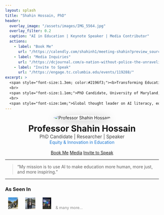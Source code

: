 ```yaml
---
layout: splash
title: "Shahin Hossain, PhD"
header:
  overlay_image: "/assets/images/IMG_5564.jpg"
  overlay_filter: 0.2
  caption: "AI in Education | Keynote Speaker | Media Contributor"
  actions:
    - label: "Book Me"
      url: "/https://calendly.com/shahinh1/meeting-shahin?preview_source=et_card&month=2025-06/"
    - label: "Media Inquiries"
      url: "/https://dcjournal.com/a-nation-without-police-the-unraveling-of-bangladesh/"
    - label: "Invite to Speak"
      url: "/https://engage.tc.columbia.edu/events/119288/"
excerpt: >
  <span style="font-size:1.3em; color:#2196f3;"><b>Transforming Education Through AI & Critical Theory</b></span>
  <br>
  <span style="font-size:1.1em;">PhD Candidate, University of Maryland, Baltimore County</span>
  <br>
  <span style="font-size:1em;">Global thought leader on AI literacy, equity, and the future of learning. As seen in The Baltimore Sun, AERA, and more.</span>
---
```


<div align="center">
  <img src="/assets/images/shahin-hero.jpg" alt="Professor Shahin Hossain" width="210" style="border-radius:50%; box-shadow:0 6px 28px rgba(0,0,0,0.22); margin-bottom:10px;">
  <br>
  <span style="font-size:2em; font-weight:700;">Professor Shahin Hossain</span>
  <br>
  <span style="font-size:1.1em; color:#444;">PhD Candidate | Researcher | Speaker</span>
  <br>
  <span style="font-size:1em; color:#1976d2;">Equity & Innovation in Education</span>
  <br><br>
  <a href="/https://calendly.com/shahinh1/meeting-shahin?preview_source=et_card&month=2025-06/" class="btn btn--primary">Book Me</a>
  <a href="/https://dcjournal.com/a-nation-without-police-the-unraveling-of-bangladesh/" class="btn">Media</a>
  <a href="/https://engage.tc.columbia.edu/events/119288/" class="btn">Invite to Speak</a>
</div>

---

> “My mission is to use AI to make education more human, more just, and more inspiring.”

---

### **As Seen In**
<img src="/assets/images/IMG_5564.jpg" height="38" style="margin:0 10px;">
<img src="/assets/images/IMG_6480.jpg" height="38" style="margin:0 10px;">
<img src="/assets/images/IMG_4876.jpg" height="38" style="margin:0 10px;">
<span style="font-size:0.9em; color: #888;">& many more…</span>
